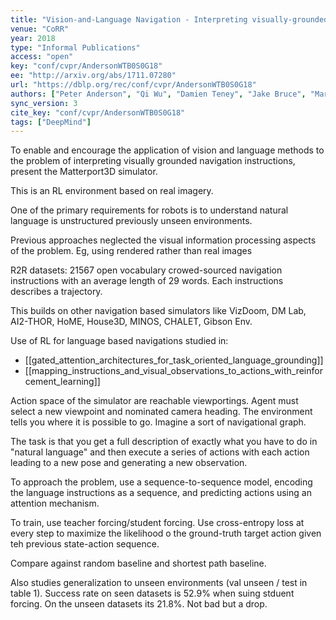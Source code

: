 ```yaml
---
title: "Vision-and-Language Navigation - Interpreting visually-grounded navigation instructions in real environments."
venue: "CoRR"
year: 2018
type: "Informal Publications"
access: "open"
key: "conf/cvpr/AndersonWTB0S0G18"
ee: "http://arxiv.org/abs/1711.07280"
url: "https://dblp.org/rec/conf/cvpr/AndersonWTB0S0G18"
authors: ["Peter Anderson", "Qi Wu", "Damien Teney", "Jake Bruce", "Mark Johnson", "Niko S\u00fcnderhauf", "Ian D. Reid", "Stephen Gould", "Anton van den Hengel"]
sync_version: 3
cite_key: "conf/cvpr/AndersonWTB0S0G18"
tags: ["DeepMind"]
---
```


To enable and encourage the application of vision and language methods to the problem of interpreting visually grounded navigation instructions, present the Matterport3D simulator.

This is an RL environment based on real imagery.

One of the primary requirements for robots is to understand natural language is unstructured previously unseen environments.

Previous approaches neglected the visual information processing aspects of the problem. Eg, using rendered rather than real images

R2R datasets: 21567 open vocabulary crowed-sourced navigation instructions with an average length of 29 words. Each instructions describes a trajectory.

This builds on other navigation based simulators like VizDoom, DM Lab, AI2-THOR, HoME, House3D, MINOS, CHALET, Gibson Env.

Use of RL for language based navigations studied in:

 - [[gated_attention_architectures_for_task_oriented_language_grounding]]
 - [[mapping_instructions_and_visual_observations_to_actions_with_reinforcement_learning]]

Action space of the simulator are reachable viewportings. Agent must select a new viewpoint and nominated camera heading. The environment tells you where it is possible to go. Imagine a sort of navigational graph.

The task is that you get a full description of exactly what you have to do in "natural language" and then execute a series of actions with each action leading to a new pose and generating a new observation.

To approach the problem, use a sequence-to-sequence model, encoding the language instructions as a sequence, and predicting actions using an attention mechanism.

To train, use teacher forcing/student forcing. Use cross-entropy loss at every step to maximize the likelihood o the ground-truth target action given teh previous state-action sequence.

Compare against random baseline and shortest path baseline.

Also studies generalization to unseen environments (val unseen / test in table 1). Success rate on seen datasets is 52.9% when suing stduent forcing. On the unseen datasets its 21.8%. Not bad but a drop.